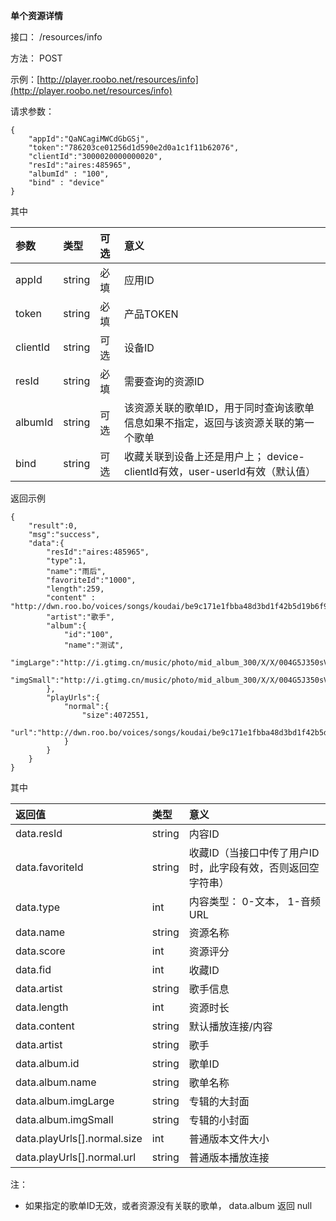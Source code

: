 **单个资源详情**

接口： /resources/info

方法： POST

示例：[http://player.roobo.net/resources/info](http://player.roobo.net/resources/info)

请求参数：

```
{
    "appId":"QaNCagiMWCdGbGSj",
    "token":"786203ce01256d1d590e2d0a1c1f11b62076",
    "clientId":"3000020000000020",
    "resId":"aires:485965",
    "albumId" : "100",
    "bind" : "device"
}
```

其中

| 参数 | 类型 | 可选 | 意义 |
| :--- | :--- | :--- | :--- |
| appId | string | 必填 | 应用ID |
| token | string | 必填 | 产品TOKEN |
| clientId | string | 可选 | 设备ID |
| resId | string | 必填 | 需要查询的资源ID |
| albumId | string | 可选 | 该资源关联的歌单ID，用于同时查询该歌单信息如果不指定，返回与该资源关联的第一个歌单 |
| bind | string | 可选 | 收藏关联到设备上还是用户上； device-clientId有效，user-userId有效（默认值） |

返回示例

```
{
    "result":0,
    "msg":"success",
    "data":{
        "resId":"aires:485965",
        "type":1,
        "name":"雨后",
        "favoriteId":"1000",
        "length":259,
        "content" : "http://dwn.roo.bo/voices/songs/koudai/be9c171e1fbba48d3bd1f42b5d19b6f9.mp3",
        "artist":"歌手",
        "album":{
            "id":"100",
            "name":"测试",
            "imgLarge":"http://i.gtimg.cn/music/photo/mid_album_300/X/X/004G5J350sVsXX.jpg",
            "imgSmall":"http://i.gtimg.cn/music/photo/mid_album_300/X/X/004G5J350sVsXX.jpg"
        },
        "playUrls":{
            "normal":{
                "size":4072551,
                "url":"http://dwn.roo.bo/voices/songs/koudai/be9c171e1fbba48d3bd1f42b5d19b6f9.mp3"
            }
        }
    }
}
```

其中

| 返回值 | 类型 | 意义 |
| :--- | :--- | :--- |
| data.resId | string | 内容ID |
| data.favoriteId | string | 收藏ID（当接口中传了用户ID时，此字段有效，否则返回空字符串） |
| data.type | int | 内容类型： 0-文本， 1-音频URL |
| data.name | string | 资源名称 |
| data.score | int | 资源评分 |
| data.fid | int | 收藏ID |
| data.artist | string | 歌手信息 |
| data.length | int | 资源时长 |
| data.content | string | 默认播放连接/内容 |
| data.artist | string | 歌手 |
| data.album.id | string | 歌单ID |
| data.album.name | string | 歌单名称 |
| data.album.imgLarge | string | 专辑的大封面 |
| data.album.imgSmall | string | 专辑的小封面 |
| data.playUrls\[\].normal.size | int | 普通版本文件大小 |
| data.playUrls\[\].normal.url | string | 普通版本播放连接 |

注：

* 如果指定的歌单ID无效，或者资源没有关联的歌单， data.album 返回 null



